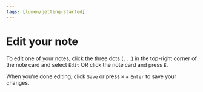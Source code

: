 ```yaml
---
tags: [lumen/getting-started]
---
```


# Edit your note

To edit one of your notes, click the three dots (`...`) in the top-right corner of the note card and select `Edit` OR click the note card and press `E`.

When you're done editing, click `Save` or press `⌘` + `Enter` to save your changes.

